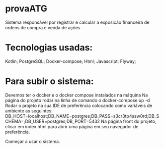 # provaATG

Sistema responsável por registrar e calcular a exposicão financeira de ordens de compra e venda de ações

# Tecnologias usadas:

Kotlin;
PostgreSQL;
Docker-compose;
Html;
Javascript;
Flyway;


# Para subir o sistema:
Devemos ter o docker e o docker compose instalados na máquina
Na página do projeto rodar na linha de comando o docker-compose up -d
Rodar o projeto na sua IDE de preferência colocando como variáveis de ambiente as seguintes:
DB_HOST=localhost;DB_NAME=postgres;DB_PASS=s3cr3tp4ssw0rd;DB_SCHEMA=;DB_USER=postgres;DB_PORT=5432
Na página front do projeto, clicar em index.html para abrir uma página em seu navegador de preferência.

Começar a usar o sistema.